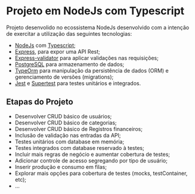 # Projeto em NodeJs com Typescript

Projeto desenvolido no ecossistema NodeJs desenvolvido com a intenção de exercitar a utilização das seguintes tecnologias:

- [NodeJs](https://nodejs.org/en) com [Typescript](https://www.typescriptlang.org/);
- [Express](https://expressjs.com/), para expor uma API Rest;
- [Express-validator](https://express-validator.github.io/docs) para aplicar validações nas requisições;
- [PostgreSQL](https://www.postgresql.org/) para armazenamento de dados;
- [TypeOrm](https://typeorm.io/) para manipulação da persistência de dados (ORM) e gerenciamento de versões (migrations);
- [Jest](https://jestjs.io/pt-BR/) e [Supertest](https://www.npmjs.com/package/supertest) para testes unitários e integrados.


## Etapas do Projeto

- Desenvolver CRUD básico de usuários;
- Desenvolver CRUD básico de categorias;
- Desenvolver CRUD básico de Registros financeiros;
- Inclusão de validação nas entradas da API;
- Testes unitários com database em memória;
- Testes integrados com database reservado à testes;
- Incluir mais regras de negócio e aumentar cobertura de testes;
- Adicionar controle de acesso segregando por tipo de usuário;
- Inserir produção e consumo em filas;
- Explorar mais opções para cobertura de testes (mocks, testContainer, etc);
- ...
